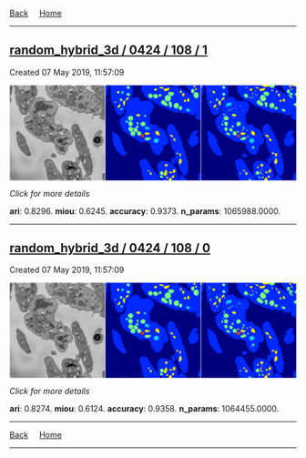 
[Back](..)&nbsp;&nbsp;&nbsp;&nbsp;&nbsp;[Home](https://leapmanlab.github.io/snapshots)

---

<div class="summary"><a href="1"><h2>random_hybrid_3d / 0424 / 108 / 1</h2></a><p>Created 07 May 2019, 11:57:09
</p><a href="1"><img src="1/media/summary.png" align="center"></a><p>
<i>Click for more details</i>
</p></div>

**ari**: 0.8296. **miou**: 0.6245. **accuracy**: 0.9373. **n_params**: 1065988.0000. 

---

<div class="summary"><a href="0"><h2>random_hybrid_3d / 0424 / 108 / 0</h2></a><p>Created 07 May 2019, 11:57:09
</p><a href="0"><img src="0/media/summary.png" align="center"></a><p>
<i>Click for more details</i>
</p></div>

**ari**: 0.8274. **miou**: 0.6124. **accuracy**: 0.9358. **n_params**: 1064455.0000. 

---

[Back](..)&nbsp;&nbsp;&nbsp;&nbsp;&nbsp;[Home](https://leapmanlab.github.io/snapshots)

---